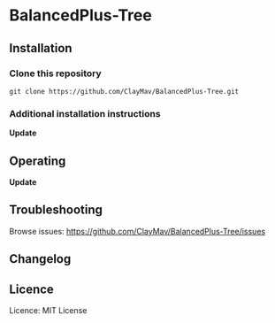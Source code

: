 # BalancedPlus-Tree
## Installation
### Clone this repository
```
git clone https://github.com/ClayMav/BalancedPlus-Tree.git

```
### Additional installation instructions
**Update**

## Operating
**Update**
## Troubleshooting
Browse issues: https://github.com/ClayMav/BalancedPlus-Tree/issues
## Changelog
## Licence
Licence: MIT License
